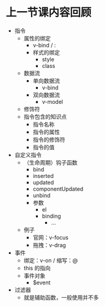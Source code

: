# 上一节课内容回顾

- 指令
    - 属性的绑定
         - v-bind / :
         - 样式的绑定
            - style
            - class
    - 数据流
        - 单向数据流
            - v-bind
        - 双向数据流
            - v-model
    - 修饰符
    - 指令包含的知识点
        - 指令名称
        - 指令的属性
        - 指令的修饰符
        - 指令的值
- 自定义指令
    - （生命周期）钩子函数
        - bind
        - inserted
        - updated
        - componentUpdated
        - unbind
        - 参数
            - el
            - binding
                - ...
    - 例子
        - 官网：v-focus
        - 拖拽：v-drag
- 事件
    - 绑定：v-on / 缩写：@
    - this 的指向
    - 事件对象
        - $event
- 过滤器
    - 就是辅助函数，一般使用并不多